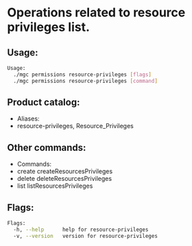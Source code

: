 # Operations related to resource privileges list.

## Usage:
```bash
Usage:
  ./mgc permissions resource-privileges [flags]
  ./mgc permissions resource-privileges [command]
```

## Product catalog:
- Aliases:
- resource-privileges, Resource_Privileges

## Other commands:
- Commands:
- create      createResourcesPrivileges
- delete      deleteResourcesPrivileges
- list        listResourcesPrivileges

## Flags:
```bash
Flags:
  -h, --help      help for resource-privileges
  -v, --version   version for resource-privileges
```

